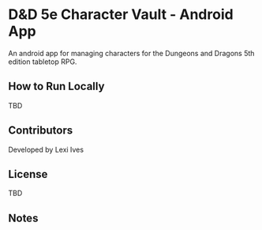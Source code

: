 # D&D 5e Character Vault - Android App
An android app for managing characters for the Dungeons and Dragons 5th edition tabletop RPG.

## How to Run Locally
TBD

## Contributors
Developed by Lexi Ives

## License
TBD

## Notes
